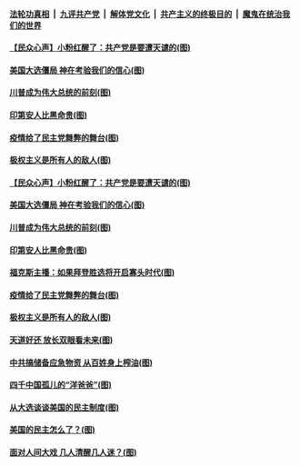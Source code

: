 

####  [法轮功真相](../../../../basic/blob/master/README.md?t=11081602) &nbsp;|&nbsp; [九评共产党](../../../../9ping.md/blob/master/README.md?t=11081602) &nbsp;|&nbsp; [解体党文化](../../../../jtdwh.md/blob/master/README.md?t=11081602)  &nbsp;|&nbsp; [共产主义的终极目的](../../../../gczydzjmd.md/blob/master/README.md?t=11081602) &nbsp;|&nbsp; [魔鬼在统治我们的世界](../../../../mgztzwmdsj.md/blob/master/README.md?t=11081602) 

#### [【民众心声】小粉红醒了：共产党是要遭天谴的(图)](../pages/p4/951468.md?t=11081602) 

#### [美国大选僵局 神在考验我们的信心(图)](../pages/p4/951824.md?t=11081602) 

#### [川普成为伟大总统的前刻(图)](../pages/p4/951784.md?t=11081602) 

#### [印第安人比黑命贵(图)](../pages/p4/951811.md?t=11081602) 

#### [疫情给了民主党舞弊的舞台(图)](../pages/p4/951820.md?t=11081602) 

#### [极权主义是所有人的敌人(图)](../pages/p4/951725.md?t=11081602) 

#### [【民众心声】小粉红醒了：共产党是要遭天谴的(图)](../pages/p4/951468.md?t=11081602) 

#### [美国大选僵局 神在考验我们的信心(图)](../pages/p4/951824.md?t=11081602) 

#### [川普成为伟大总统的前刻(图)](../pages/p4/951784.md?t=11081602) 

#### [印第安人比黑命贵(图)](../pages/p4/951811.md?t=11081602) 

#### [福克斯主播：如果拜登胜选将开启寡头时代(图)](../pages/p4/951813.md?t=11081602) 

#### [疫情给了民主党舞弊的舞台(图)](../pages/p4/951820.md?t=11081602) 



#### [极权主义是所有人的敌人(图)](../pages/p4/951725.md?t=11081602) 

#### [天道好还 放长双眼看未来(图)](../pages/p4/951718.md?t=11081602) 

#### [中共搞储备应急物资 从百姓身上榨油(图)](../pages/p4/951723.md?t=11081602) 

#### [四千中国孤儿的“洋爸爸”(图)](../pages/p4/951720.md?t=11081602) 

#### [从大选谈谈美国的民主制度(图)](../pages/p4/951715.md?t=11081602) 

#### [美国的民主怎么了？(图)](../pages/p4/951716.md?t=11081602) 


#### [面对人间大戏 几人清醒几人迷？(图)](../pages/p4/951700.md?t=11081602) 





